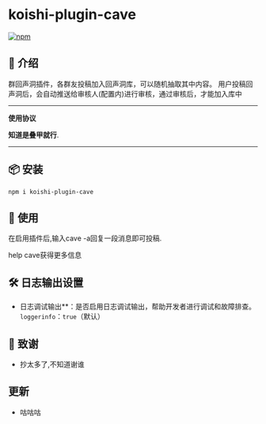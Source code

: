 # koishi-plugin-cave

[![npm](https://img.shields.io/npm/v/koishi-plugin-cave?style=flat-square)](https://www.npmjs.com/package/koishi-plugin-cave)

## 🤖 介绍

群回声洞插件，各群友投稿加入回声洞库，可以随机抽取其中内容。 用户投稿回声洞后，会自动推送给审核人(配置内)进行审核，通过审核后，才能加入库中

---

**使用协议**

  **知道是叠甲就行**.

---



## 📦 安装

```
npm i koishi-plugin-cave
```

## 🔨 使用

在启用插件后,输入cave -a回复一段消息即可投稿.

help cave获得更多信息

##  🛠️ 日志输出设置

- 日志调试输出**：是否启用日志调试输出，帮助开发者进行调试和故障排查。`loggerinfo`：`true`（默认）

## 🙏 致谢

- 抄太多了,不知道谢谁

## 更新

- 咕咕咕
